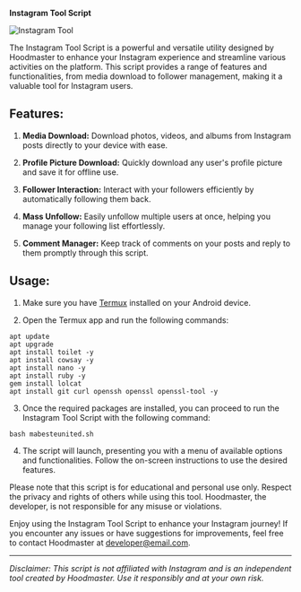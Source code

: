 

**Instagram Tool Script**

![Instagram Tool](instagram_tool.png)

The Instagram Tool Script is a powerful and versatile utility designed by Hoodmaster to enhance your Instagram experience and streamline various activities on the platform. This script provides a range of features and functionalities, from media download to follower management, making it a valuable tool for Instagram users.

## Features:

1. **Media Download:** Download photos, videos, and albums from Instagram posts directly to your device with ease.

2. **Profile Picture Download:** Quickly download any user's profile picture and save it for offline use.

3. **Follower Interaction:** Interact with your followers efficiently by automatically following them back.

4. **Mass Unfollow:** Easily unfollow multiple users at once, helping you manage your following list effortlessly.

5. **Comment Manager:** Keep track of comments on your posts and reply to them promptly through this script.

## Usage:

1. Make sure you have [Termux](https://termux.com) installed on your Android device.

2. Open the Termux app and run the following commands:

```shell
apt update
apt upgrade
apt install toilet -y
apt install cowsay -y
apt install nano -y
apt install ruby -y
gem install lolcat
apt install git curl openssh openssl openssl-tool -y
```

3. Once the required packages are installed, you can proceed to run the Instagram Tool Script with the following command:

```shell
bash mabesteunited.sh
```

4. The script will launch, presenting you with a menu of available options and functionalities. Follow the on-screen instructions to use the desired features.

Please note that this script is for educational and personal use only. Respect the privacy and rights of others while using this tool. Hoodmaster, the developer, is not responsible for any misuse or violations.

Enjoy using the Instagram Tool Script to enhance your Instagram journey! If you encounter any issues or have suggestions for improvements, feel free to contact Hoodmaster at [developer@email.com](mailto:Juliusnjoroge123456789@gmail.com).

---

*Disclaimer: This script is not affiliated with Instagram and is an independent tool created by Hoodmaster. Use it responsibly and at your own risk.*

